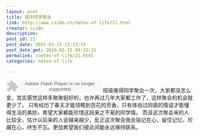 ```yaml
---
layout: post
title: 高中同学聚会
link: http://www.csi0n.cn/notes-of-life/21.html
creator: csi0n
description: 
post_id: 21
post_date: 2015-02-15 12:13:31
post_date_gmt: 2015-02-15 04:13:31
permalink: /notes-of-life/21.html
categories: notes-of-life

---
```


<embed src="http://www.xiami.com/widget/0_1770229644/singlePlayer.swf" type="application/x-shockwave-flash" width="257" height="33" wmode="transparent">
班级难得同学聚会一次，大家都没怎么变，其实感觉这样多聚聚挺好的，也许再过几年大家都工作了，这样聚会的机会就更少了。
只有经历了春天才能领略到百花的芳香，只有体验过同窗的情谊才能懂得生活的美妙。希望大家都能珍惜这段来之不易的同学情。
而且这次聚会来的人比较全，估计以后来的人会越来越少，反正这次聚会我会铭记在心，留住记忆，珍藏在心，终生不忘。更加希望我们彼此间能永远保持联系。